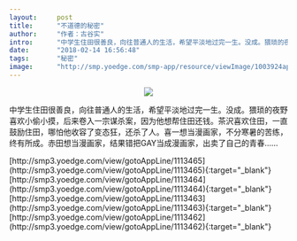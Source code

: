 ```yaml
---
layout:     post
title:      "不道德的秘密"
author:     "作者：古谷实"
intro:      "中学生住田很善良，向往普通人的生活，希望平淡地过完一生。没成。猥琐的夜野喜欢小偷小摸，后来卷入一宗谋杀案，因为他想帮住田还钱。茶沢喜欢住田，一直鼓励住田，哪怕他收容了变态狂，还杀了人。喜一想当漫画家，不分寒暑的苦练，终有所成。赤田想当漫画家，结果错把GAY当成漫画家，出卖了自己的青春……"
date:       "2018-02-14 16:56:48"
tags:       "秘密"
image:      "http://smp.yoedge.com/smp-app/resource/viewImage/1003924appline.png"
---
```

<div style="text-align: center">
<p><img src="http://smp.yoedge.com/smp-app/resource/viewImage/1003924appline.png"/></p>
</div>
<p class="post-meta">
<span>中学生住田很善良，向往普通人的生活，希望平淡地过完一生。没成。猥琐的夜野喜欢小偷小摸，后来卷入一宗谋杀案，因为他想帮住田还钱。茶沢喜欢住田，一直鼓励住田，哪怕他收容了变态狂，还杀了人。喜一想当漫画家，不分寒暑的苦练，终有所成。赤田想当漫画家，结果错把GAY当成漫画家，出卖了自己的青春……</span>
</p>
[http://smp3.yoedge.com/view/gotoAppLine/1113465](http://smp3.yoedge.com/view/gotoAppLine/1113465){:target="_blank"}
[http://smp3.yoedge.com/view/gotoAppLine/1113464](http://smp3.yoedge.com/view/gotoAppLine/1113464){:target="_blank"}
[http://smp3.yoedge.com/view/gotoAppLine/1113463](http://smp3.yoedge.com/view/gotoAppLine/1113463){:target="_blank"}
[http://smp3.yoedge.com/view/gotoAppLine/1113462](http://smp3.yoedge.com/view/gotoAppLine/1113462){:target="_blank"}


